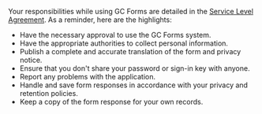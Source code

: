 Your responsibilities while using GC Forms are detailed in the [Service Level Agreement](#). As a reminder, here are the highlights:

- Have the necessary approval to use the GC Forms system.
- Have the appropriate authorities to collect personal information.
- Publish a complete and accurate translation of the form and privacy notice.
- Ensure that you don't share your password or sign-in key with anyone.
- Report any problems with the application.
- Handle and save form responses in accordance with your privacy and retention policies.
- Keep a copy of the form response for your own records.
